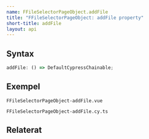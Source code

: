 ```yaml
---
name: FFileSelectorPageObject.addFile
title: "FFileSelectorPageObject: addFile property"
short-title: addFile
layout: api
---
```


## Syntax

```ts nocompile nolint
addFile: () => DefaultCypressChainable;
```

## Exempel

```import static
FFileSelectorPageObject-addFile.vue
```

```import
FFileSelectorPageObject-addFile.cy.ts
```

## Relaterat
